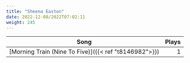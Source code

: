 ```yaml
---
title: "Sheena Easton"
date: 2022-12-08/2022T07:02:11
weight: 245
---
```




 Song | Plays 
----- | -----:
[Morning Train (Nine To Five)]({{< ref "t8146982">}}) | 1
